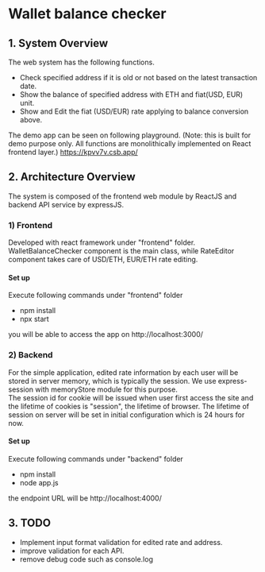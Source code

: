 # Wallet balance checker

## 1. System Overview
The web system has the following functions.
- Check specified address if it is old or not based on the latest transaction date.
- Show the balance of specified address with ETH and fiat(USD, EUR) unit. 
- Show and Edit the fiat (USD/EUR) rate applying to balance conversion above.

The demo app can be seen on following playground.
(Note: this is built for demo purpose only. All functions are monolithically implemented on React frontend layer.)
https://kpvv7v.csb.app/

## 2. Architecture Overview
The system is composed of the frontend web module by ReactJS and backend API service by expressJS. 
### 1) Frontend
Developed with react framework under "frontend" folder.  
WalletBalanceChecker component is the main class, while RateEditor component takes care of USD/ETH, EUR/ETH rate editing.
#### Set up
Execute following commands under "frontend" folder
- npm install
- npx start

you will be able to access the app on http://localhost:3000/ 

### 2) Backend
For the simple application, edited rate information by each user will be stored in server memory, which is typically the session.
We use express-session with memoryStore module for this purpose.   
The session id for cookie will be issued when user first access the site and the lifetime of cookies is "session", the lifetime of browser. 
The lifetime of session on server will be set in initial configuration which is 24 hours for now. 

#### Set up
Execute following commands under "backend" folder
- npm install
- node app.js

the endpoint URL will be http://localhost:4000/

## 3. TODO
- Implement input format validation for edited rate and address.  
- improve validation for each API.
- remove debug code such as console.log

